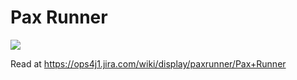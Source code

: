 # Pax Runner

![](https://ops4j1.jira.com/wiki/download/thumbnails/3833859/pax-runner.png)

Read at https://ops4j1.jira.com/wiki/display/paxrunner/Pax+Runner
